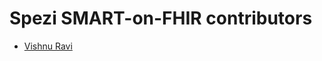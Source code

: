 <!--

This source file is part of the Stanford Spezi SMART-on-FHIR open-source project

SPDX-FileCopyrightText: 2023 Stanford University and the project authors (see CONTRIBUTORS.md)

SPDX-License-Identifier: MIT
   
-->

Spezi SMART-on-FHIR contributors
====================

* [Vishnu Ravi](https://github.com/vishnuravi)